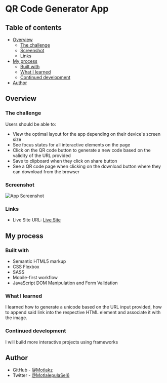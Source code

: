 # QR Code Generator App

## Table of contents

- [Overview](#overview)
  - [The challenge](#the-challenge)
  - [Screenshot](#screenshot)
  - [Links](#links)
- [My process](#my-process)
  - [Built with](#built-with)
  - [What I learned](#what-i-learned)
  - [Continued development](#continued-development)
- [Author](#author)

## Overview

### The challenge

Users should be able to:

- View the optimal layout for the app depending on their device's screen size
- See focus states for all interactive elements on the page
- Click on the QR code button to generate a new code based on the validity of the URL provided
- Save to clipboard when they click on share button
- See a QR code page when clicking on the download button where they can download from the browser

### Screenshot

![App Screenshot](./assets/2023-11-14%2000_28_21-QR%20Code%20Generator.png)

### Links

- Live Site URL: [Live Site](https://motlakz.github.io/bio-code-generator/)

## My process

### Built with

- Semantic HTML5 markup
- CSS Flexbox
- SASS
- Mobile-first workflow
- JavaScript DOM Manipulation and Form Validation

### What I learned

I learned how to generate a unicode based on the URL input provided, how to append said link into the respective HTML element and associate it with the image.

### Continued development

I will build more interactive projects using frameworks

## Author

- GitHub - [@Motlakz](https://www.github.com/Motlakz)
- Twitter - [@MotlalepulaSel6](https://www.twitter.com/MotlalepulaSel6)
